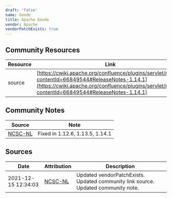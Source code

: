 ```yaml
---
draft: 'false'
name: Geode
title: Apache Geode
vendor: Apache
vendorPatchExists: true
---
```



## Community Resources
| Resource | Link |
| --- | --- |
| source | [https://cwiki.apache.org/confluence/plugins/servlet/mobile?contentId=66849544#ReleaseNotes-1.14.1](https://cwiki.apache.org/confluence/plugins/servlet/mobile?contentId=66849544#ReleaseNotes-1.14.1) |

## Community Notes
| Source | Note |
| --- | --- |
| [NCSC-NL](https://github.com/NCSC-NL/log4shell/blob/main/software/README.md) | Fixed in 1.12.6, 1.13.5, 1.14.1 |

## Sources
| Date | Attribution | Description |
| --- | --- | --- |
| 2021-12-15 12:34:03 | [NCSC-NL](https://github.com/NCSC-NL/log4shell/blob/main/software/README.md) | Updated vendorPatchExists. Updated community link source. Updated community note.  |
